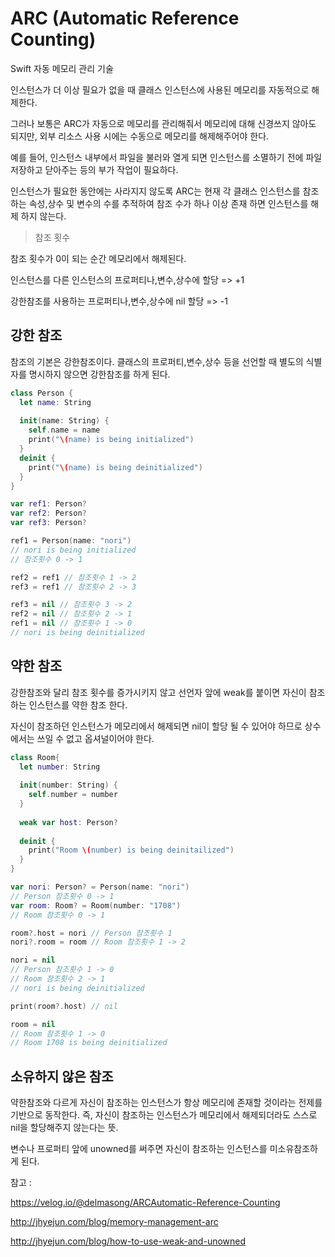 # ARC (Automatic Reference Counting)

Swift 자동 메모리 관리 기술

인스턴스가 더 이상 필요가 없을 때 클래스 인스턴스에 사용된 메모리를 자동적으로 해제한다.

그러나 보통은 ARC가 자동으로 메모리를 관리해줘서 메모리에 대해 신경쓰지 않아도 되지만,  외부 리소스 사용 시에는 수동으로 메모리를 해제해주어야 한다.

예를 들어, 인스턴스 내부에서 파일을 불러와 열게 되면 인스턴스를 소멸하기 전에 파일 저장하고 닫아주는 등의 부가 작업이 필요하다.

인스턴스가 필요한 동안에는 사라지지 않도록 ARC는 현재 각 클래스 인스턴스를 참조하는 속성,상수 및 변수의 수를 추적하여 참조 수가 하나 이상 존재 하면 인스턴스를 해제 하지 않는다.

> 참조 횟수

참조 횟수가 0이 되는 순간 메모리에서 해제된다.



인스턴스를 다른 인스턴스의 프로퍼티나,변수,상수에 할당 => +1

강한참조를 사용하는 프로퍼티나,변수,상수에 nil 할당 => -1



## 강한 참조

참조의 기본은 강한참조이다. 클래스의 프로퍼티,변수,상수 등을 선언할 때 별도의 식별자를 명시하지 않으면 강한참조를 하게 된다.

```swift
class Person {
  let name: String
  
  init(name: String) {
    self.name = name
    print("\(name) is being initialized")
  }
  deinit {
    print("\(name) is being deinitialized")
  }
}

var ref1: Person?
var ref2: Person?
var ref3: Person?

ref1 = Person(name: "nori")
// nori is being initialized
// 참조횟수 0 -> 1

ref2 = ref1 // 참조횟수 1 -> 2
ref3 = ref1 // 참조횟수 2 -> 3

ref3 = nil // 참조횟수 3 -> 2
ref2 = nil // 참조횟수 2 -> 1
ref1 = nil // 참조횟수 1 -> 0
// nori is being deinitialized
```

## 약한 참조

강한참조와 달리 참조 횟수를 증가시키지 않고 선언자 앞에 weak를 붙이면 자신이 참조하는 인스턴스를 약한 참조 한다.

자신이 참조하던 인스턴스가 메모리에서 해제되면 nil이 할당 될 수 있어야 하므로 상수에서는 쓰일 수 없고 옵셔널이어야 한다.

```swift
class Room{
  let number: String
  
  init(number: String) {
    self.number = number
  }
  
  weak var host: Person?
  
  deinit {
    print("Room \(number) is being deinitailized")
  }
}

var nori: Person? = Person(name: "nori")
// Person 참조횟수 0 -> 1
var room: Room? = Room(number: "1708")
// Room 참조횟수 0 -> 1

room?.host = nori // Person 참조횟수 1
nori?.room = room // Room 참조횟수 1 -> 2

nori = nil
// Person 참조횟수 1 -> 0
// Room 참조횟수 2 -> 1
// nori is being deinitialized

print(room?.host) // nil

room = nil
// Room 참조횟수 1 -> 0
// Room 1708 is being deinitialized
```

## 소유하지 않은 참조

약한참조와 다르게 자신이 참조하는 인스턴스가 항상 메모리에 존재할 것이라는 전제를 기반으로 동작한다. 즉, 자신이 참조하는 인스턴스가 메모리에서 해제되더라도 스스로 nil을 할당해주지 않는다는 뜻.

변수나 프로퍼티 앞에 unowned를 써주면 자신이 참조하는 인스턴스를 미소유참조하게 된다.

참고 :

https://velog.io/@delmasong/ARCAutomatic-Reference-Counting

http://jhyejun.com/blog/memory-management-arc

http://jhyejun.com/blog/how-to-use-weak-and-unowned
